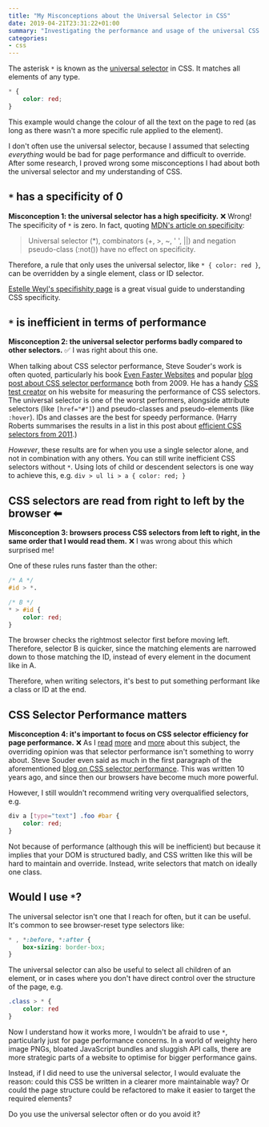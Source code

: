 ```yaml
---
title: "My Misconceptions about the Universal Selector in CSS"
date: 2019-04-21T23:31:22+01:00
summary: "Investigating the performance and usage of the universal CSS selector *."
categories:
- css
---
```


The asterisk `*` is known as the [universal selector](https://developer.mozilla.org/en-US/docs/Web/CSS/Universal_selectors) in CSS. It matches all elements of any type.

```css
* {
    color: red;
}
```

This example would change the colour of all the text on the page to red (as long as there wasn't a more specific rule applied to the  element).

I don't often use the universal selector, because I assumed that selecting *everything* would be bad for page performance and difficult to override. After some research, I proved wrong some misconceptions I had about both the universal selector and my understanding of CSS.

## `*` has a specificity of 0

**Misconception 1: the universal selector has a high specificity.** ❌ Wrong! The specificity of `*` is zero. In fact, quoting [MDN's article on specificity](https://developer.mozilla.org/en-US/docs/Web/CSS/Specificity#Selector_Types):

> Universal selector (*), combinators (+, >, ~, ' ', ||) and negation pseudo-class (:not()) have no effect on specificity.

Therefore, a rule that only uses the universal selector, like `* { color: red }`, can be overridden by a single element, class or ID selector.

[Estelle Weyl's specifishity page](https://specifishity.com/) is a great visual guide to understanding CSS specificity.

## `*` is inefficient in terms of performance

**Misconception 2: the universal selector performs badly compared to other selectors.** ✅ I was right about this one.

When talking about CSS selector performance, Steve Souder's work is often quoted, particularly his book [Even Faster Websites](http://shop.oreilly.com/product/9780596522315.do) and popular [blog post about CSS selector performance](http://www.stevesouders.com/blog/2009/03/10/performance-impact-of-css-selectors/) both from 2009. He has a handy [CSS test creator](http://stevesouders.com/efws/css-selectors/csscreate.php) on his website for measuring the performance of CSS selectors. The universal selector is one of the worst performers, alongside attribute selectors (like `[href="#"]`) and pseudo-classes and pseudo-elements (like `:hover`). IDs and classes are the best for speedy performance. (Harry Roberts summarises the results in a list in this post about [efficient CSS selectors from 2011](https://csswizardry.com/2011/09/writing-efficient-css-selectors/).)

_However_, these results are for when you use a single selector alone, and not in combination with any others. You can still write  inefficient CSS selectors without `*`. Using lots of child or descendent selectors is one way to achieve this, e.g. `div > ul li > a { color: red; }
`

## CSS selectors are read from right to left by the browser ⬅

**Misconception 3: browsers process CSS selectors from left to right, in the same order that I would read them.** ❌ I was wrong about this which surprised me!

One of these rules runs faster than the other:

```css
/* A */
#id > *.

/* B */
* > #id {
    color: red;
}
```

The browser checks the rightmost selector first before moving left. Therefore, selector B is quicker, since the matching elements are narrowed down to those matching the ID, instead of every element in the document like in A.

Therefore, when writing selectors, it's best to put something performant like a class or ID at the end.

## CSS Selector Performance matters

**Misconception 4: it's important to focus on CSS selector efficiency for page performance.** ❌ As I [read](https://meiert.com/en/blog/performance-of-css-selectors-2/) [more](https://www.sitepoint.com/optimizing-css-id-selectors-and-other-myths/) and [more](https://www.telerik.com/blogs/css-tip-star-selector-not-that-bad) about this subject, the overriding opinion was that selector performance isn't something to worry about. Steve Souder even said as much in the first paragraph of the aforementioned [blog on CSS selector performance](http://www.stevesouders.com/blog/2009/03/10/performance-impact-of-css-selectors/). This was written 10 years ago, and since then our browsers have become much more powerful.

However, I still wouldn't recommend writing very overqualified selectors, e.g.

```css
div a [type="text"] .foo #bar {
    color: red;
}
```

Not because of performance (although this will be inefficient) but because it implies that your DOM is structured badly, and CSS written like this will be hard to maintain and override. Instead, write selectors that match on ideally one class.

## Would I use `*`?

The universal selector isn't one that I reach for often, but it can be useful. It's common to see browser-reset type selectors like:

```css
* , *:before, *:after {
    box-sizing: border-box;
}
```

The universal selector can also be useful to select all children of an element, or in cases where you don't have direct control over the structure of the page, e.g.

```css
.class > * {
    color: red
}
```

Now I understand how it works more, I wouldn't be afraid to use `*`, particularly just for page performance concerns. In a world of weighty hero image PNGs, bloated JavaScript bundles and sluggish API calls, there are more strategic parts of a website to optimise for bigger performance gains.

Instead, if I did need to use the universal selector, I would evaluate the reason: could this CSS be written in a clearer more maintainable way? Or could the page structure could be refactored to make it easier to target the required elements?

Do you use the universal selector often or do you avoid it?
